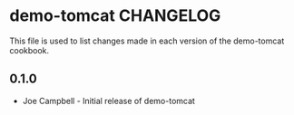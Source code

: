 demo-tomcat CHANGELOG
==========================

This file is used to list changes made in each version of the demo-tomcat cookbook.

0.1.0
-----
- Joe Campbell - Initial release of demo-tomcat
